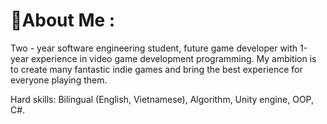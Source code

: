 # 💫About Me :
Two - year software engineering student, future game developer with 1-year experience in video game development programming. My ambition is to create many fantastic indie games and bring the best experience for everyone playing them.

Hard skills: Bilingual (English, Vietnamese), Algorithm, Unity engine, OOP, C#.

